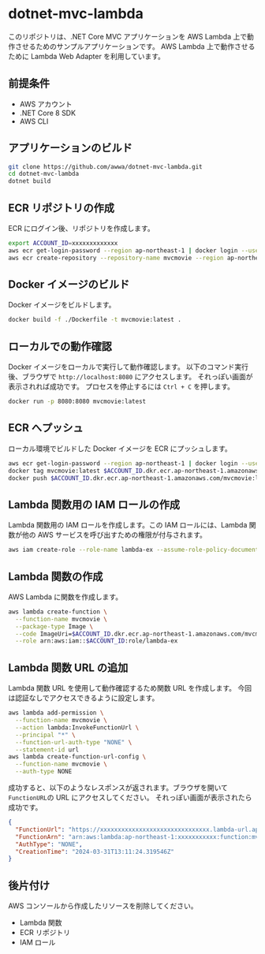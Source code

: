 # dotnet-mvc-lambda

このリポジトリは、.NET Core MVC アプリケーションを AWS Lambda 上で動作させるためのサンプルアプリケーションです。
AWS Lambda 上で動作させるために Lambda Web Adapter を利用しています。

## 前提条件

- AWS アカウント
- .NET Core 8 SDK
- AWS CLI

## アプリケーションのビルド

```bash
git clone https://github.com/awwa/dotnet-mvc-lambda.git
cd dotnet-mvc-lambda
dotnet build
```

## ECR リポジトリの作成

ECR にログイン後、リポジトリを作成します。

```bash
export ACCOUNT_ID=xxxxxxxxxxxxx
aws ecr get-login-password --region ap-northeast-1 | docker login --username AWS --password-stdin $ACCOUNT_ID.dkr.ecr.ap-northeast-1.amazonaws.com
aws ecr create-repository --repository-name mvcmovie --region ap-northeast-1 --image-scanning-configuration scanOnPush=true
```

## Docker イメージのビルド

Docker イメージをビルドします。

```bash
docker build -f ./Dockerfile -t mvcmovie:latest .
```

## ローカルでの動作確認

Docker イメージをローカルで実行して動作確認します。
以下のコマンド実行後、ブラウザで `http://localhost:8080` にアクセスします。
それっぽい画面が表示されれば成功です。
プロセスを停止するには `Ctrl + C` を押します。

```bash
docker run -p 8080:8080 mvcmovie:latest
```

## ECR へプッシュ

ローカル環境でビルドした Docker イメージを ECR にプッシュします。

```bash
aws ecr get-login-password --region ap-northeast-1 | docker login --username AWS --password-stdin $ACCOUNT_ID.dkr.ecr.ap-northeast-1.amazonaws.com
docker tag mvcmovie:latest $ACCOUNT_ID.dkr.ecr.ap-northeast-1.amazonaws.com/mvcmovie:latest
docker push $ACCOUNT_ID.dkr.ecr.ap-northeast-1.amazonaws.com/mvcmovie:latest
```

## Lambda 関数用の IAM ロールの作成

Lambda 関数用の IAM ロールを作成します。この IAM ロールには、Lambda 関数が他の AWS サービスを呼び出すための権限が付与されます。

```bash
aws iam create-role --role-name lambda-ex --assume-role-policy-document '{"Version": "2012-10-17","Statement": [{ "Effect": "Allow", "Principal": {"Service": "lambda.amazonaws.com"}, "Action": "sts:AssumeRole"}]}'
```

## Lambda 関数の作成

AWS Lambda に関数を作成します。

```bash
aws lambda create-function \
  --function-name mvcmovie \
  --package-type Image \
  --code ImageUri=$ACCOUNT_ID.dkr.ecr.ap-northeast-1.amazonaws.com/mvcmovie:latest \
  --role arn:aws:iam::$ACCOUNT_ID:role/lambda-ex
```

## Lambda 関数 URL の追加

Lambda 関数 URL を使用して動作確認するため関数 URL を作成します。
今回は認証なしでアクセスできるように設定します。

```bash
aws lambda add-permission \
  --function-name mvcmovie \
  --action lambda:InvokeFunctionUrl \
  --principal "*" \
  --function-url-auth-type "NONE" \
  --statement-id url
aws lambda create-function-url-config \
  --function-name mvcmovie \
  --auth-type NONE
```

成功すると、以下のようなレスポンスが返されます。ブラウザを開いて`FunctionURL`の URL にアクセスしてください。
それっぽい画面が表示されたら成功です。

```json
{
  "FunctionUrl": "https://xxxxxxxxxxxxxxxxxxxxxxxxxxxxxxx.lambda-url.ap-northeast-1.on.aws/",
  "FunctionArn": "arn:aws:lambda:ap-northeast-1:xxxxxxxxxxx:function:mvcmovie",
  "AuthType": "NONE",
  "CreationTime": "2024-03-31T13:11:24.319546Z"
}
```

## 後片付け

AWS コンソールから作成したリソースを削除してください。

- Lambda 関数
- ECR リポジトリ
- IAM ロール
